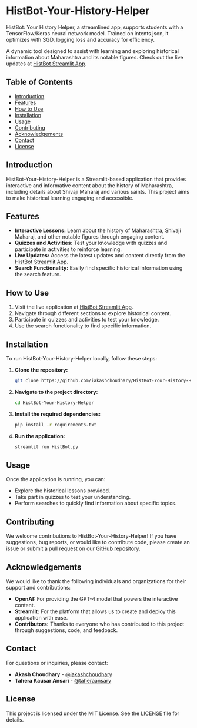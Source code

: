 # HistBot-Your-History-Helper
HistBot: Your History Helper, a streamlined app, supports students with a TensorFlow/Keras neural network model. Trained on intents.json, it optimizes with SGD, logging loss and accuracy for efficiency.

A dynamic tool designed to assist with learning and exploring historical information about Maharashtra and its notable figures. Check out the live updates at [HistBot Streamlit App](https://histbot.streamlit.app).

## Table of Contents

- [Introduction](#introduction)
- [Features](#features)
- [How to Use](#how-to-use)
- [Installation](#installation)
- [Usage](#usage)
- [Contributing](#contributing)
- [Acknowledgements](#acknowledgements)
- [Contact](#contact)
- [License](#license)

## Introduction

HistBot-Your-History-Helper is a Streamlit-based application that provides interactive and informative content about the history of Maharashtra, including details about Shivaji Maharaj and various saints. This project aims to make historical learning engaging and accessible.

## Features

- **Interactive Lessons:** Learn about the history of Maharashtra, Shivaji Maharaj, and other notable figures through engaging content.
- **Quizzes and Activities:** Test your knowledge with quizzes and participate in activities to reinforce learning.
- **Live Updates:** Access the latest updates and content directly from the [HistBot Streamlit App](https://histbot.streamlit.app).
- **Search Functionality:** Easily find specific historical information using the search feature.

## How to Use

1. Visit the live application at [HistBot Streamlit App](https://histbot.streamlit.app).
2. Navigate through different sections to explore historical content.
3. Participate in quizzes and activities to test your knowledge.
4. Use the search functionality to find specific information.

## Installation

To run HistBot-Your-History-Helper locally, follow these steps:

1. **Clone the repository:**
    ```bash
    git clone https://github.com/iakashchoudhary/HistBot-Your-History-Helper.git
    ```

2. **Navigate to the project directory:**
    ```bash
    cd HistBot-Your-History-Helper
    ```

3. **Install the required dependencies:**
    ```bash
    pip install -r requirements.txt
    ```

4. **Run the application:**
    ```bash
    streamlit run HistBot.py
    ```

## Usage

Once the application is running, you can:

- Explore the historical lessons provided.
- Take part in quizzes to test your understanding.
- Perform searches to quickly find information about specific topics.

## Contributing

We welcome contributions to HistBot-Your-History-Helper! If you have suggestions, bug reports, or would like to contribute code, please create an issue or submit a pull request on our [GitHub repository](https://github.com/iakashchoudhary/HistBot-Your-History-Helper).

## Acknowledgements

We would like to thank the following individuals and organizations for their support and contributions:

- **OpenAI:** For providing the GPT-4 model that powers the interactive content.
- **Streamlit:** For the platform that allows us to create and deploy this application with ease.
- **Contributors:** Thanks to everyone who has contributed to this project through suggestions, code, and feedback.

## Contact

For questions or inquiries, please contact:

- **Akash Choudhary** - [@iakashchoudhary](https://github.com/iakashchoudhary)
- **Tahera Kausar Ansari** - [@taheraansary](https://github.com/taheraansary)

## License

This project is licensed under the MIT License. See the [LICENSE](LICENSE) file for details.
